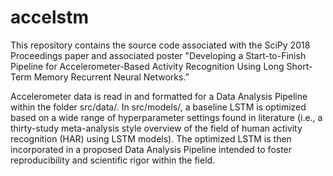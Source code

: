 # accelstm

This repository contains the source code associated with the SciPy 2018 Proceedings paper and associated poster "Developing a Start-to-Finish Pipeline for Accelerometer-Based Activity Recognition Using Long Short-Term Memory Recurrent Neural Networks.”

Accelerometer data is read in and formatted for a Data Analysis Pipeline within the folder src/data/.
In src/models/, a baseline LSTM is optimized based on a wide range of hyperparameter settings found in literature (i.e., a thirty-study meta-analysis style overview of the field of human activity recognition (HAR) using LSTM models). The optimized LSTM is then incorporated in a proposed Data Analysis Pipeline intended to foster reproducibility and scientific rigor within the field. 
